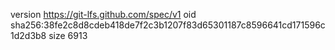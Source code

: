 version https://git-lfs.github.com/spec/v1
oid sha256:38fe2c8d8cdeb418de7f2c3b1207f83d65301187c8596641cd171596c1d2d3b8
size 6913
